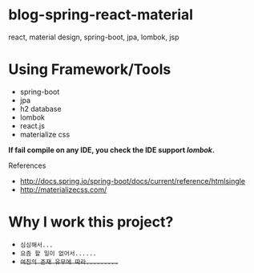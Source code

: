 # blog-spring-react-material
react, material design, spring-boot, jpa, lombok, jsp

# Using Framework/Tools
* spring-boot
* jpa
* h2 database
* lombok
* react.js
* materialize css

**If fail compile on any IDE, you check the IDE support _lombok_.** 

References
* http://docs.spring.io/spring-boot/docs/current/reference/htmlsingle
* http://materializecss.com/

# Why I work this project?
* `심심해서...`
* `요즘 할 일이 없어서......`
* ~~`여친의 존재 유무에 따라.........`~~